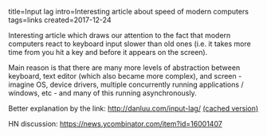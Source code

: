 title=Input lag
intro=Interesting article about speed of modern computers
tags=links
created=2017-12-24

Interesting article which draws our attention to the fact that modern computers react to keyboard input slower than old ones
(i.e. it takes more time from you hit a key and before it appears on the screen).

Main reason is that there are many more levels of abstraction between keyboard, text editor (which also became more complex), and screen - imagine OS, device drivers, multiple concurrently running applications / windows, etc - and many of this running asynchronously.

Better explanation by the link: <http://danluu.com/input-lag/> [(cached version)](http://archive.is/NqxtP)

HN discussion: <https://news.ycombinator.com/item?id=16001407>

